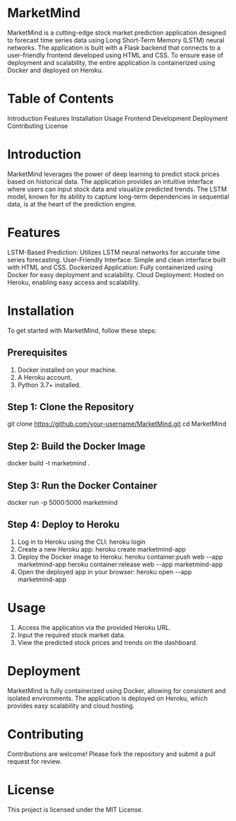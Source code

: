 # MarketMind

MarketMind is a cutting-edge stock market prediction application designed to forecast time series data using Long Short-Term Memory (LSTM) neural networks. The application is built with a Flask backend that connects to a user-friendly frontend developed using HTML and CSS. To ensure ease of deployment and scalability, the entire application is containerized using Docker and deployed on Heroku.

# Table of Contents
Introduction
Features
Installation
Usage
Frontend Development
Deployment
Contributing
License

# Introduction
MarketMind leverages the power of deep learning to predict stock prices based on historical data. The application provides an intuitive interface where users can input stock data and visualize predicted trends. The LSTM model, known for its ability to capture long-term dependencies in sequential data, is at the heart of the prediction engine.

# Features
LSTM-Based Prediction: Utilizes LSTM neural networks for accurate time series forecasting.
User-Friendly Interface: Simple and clean interface built with HTML and CSS.
Dockerized Application: Fully containerized using Docker for easy deployment and scalability.
Cloud Deployment: Hosted on Heroku, enabling easy access and scalability.

# Installation
To get started with MarketMind, follow these steps:

## Prerequisites
1. Docker installed on your machine.
2. A Heroku account.
3. Python 3.7+ installed.

## Step 1: Clone the Repository
git clone https://github.com/your-username/MarketMind.git
cd MarketMind

## Step 2: Build the Docker Image
docker build -t marketmind .

## Step 3: Run the Docker Container
docker run -p 5000:5000 marketmind

## Step 4: Deploy to Heroku
1. Log in to Heroku using the CLI:
heroku login
2. Create a new Heroku app:
heroku create marketmind-app
3. Deploy the Docker image to Heroku:
heroku container:push web --app marketmind-app
heroku container:release web --app marketmind-app
4. Open the deployed app in your browser:
heroku open --app marketmind-app

# Usage
1. Access the application via the provided Heroku URL.
2. Input the required stock market data.
3. View the predicted stock prices and trends on the dashboard.

# Deployment
MarketMind is fully containerized using Docker, allowing for consistent and isolated environments. The application is deployed on Heroku, which provides easy scalability and cloud hosting.

# Contributing
Contributions are welcome! Please fork the repository and submit a pull request for review.

# License
This project is licensed under the MIT License.